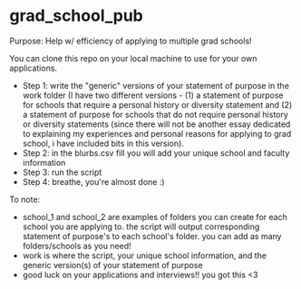 # grad_school_pub

Purpose: Help w/ efficiency of applying to multiple grad schools!

You can clone this repo on your local machine to use for your own applications.

- Step 1: write the "generic" versions of your statement of purpose in the work folder (I have two different versions - (1) a statement of purpose for schools that require a personal history or diversity statement and (2) a statement of purpose for schools that do not require personal history or diversity statements (since there will not be another essay dedicated to explaining my experiences and personal reasons for applying to grad school, i have included bits in this version).
- Step 2: in the blurbs.csv fill you will add your unique school and faculty information
- Step 3: run the script 
- Step 4: breathe, you're almost done :) 

To note: 

- school_1 and school_2 are examples of folders you can create for each school you are applying to. the script will output corresponding statement of purpose's to each school's folder. you can add as many folders/schools as you need!  
- work is where the script, your unique school information, and the generic version(s) of your statement of purpose 
- good luck on your applications and interviews!! you got this <3
     
